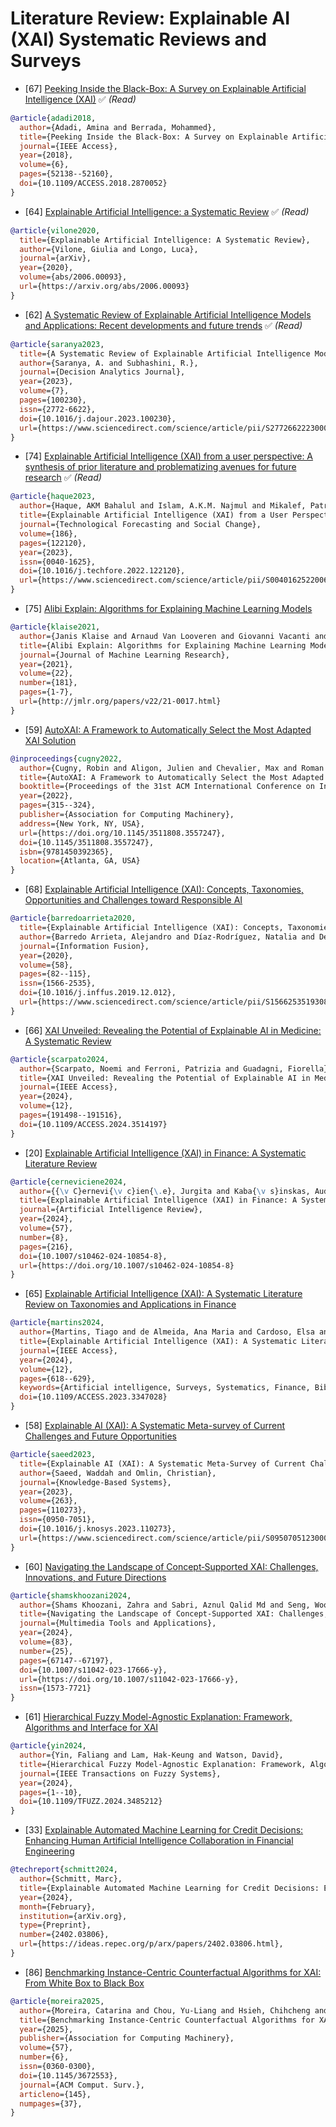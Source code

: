 # Literature Review: Explainable AI (XAI) Systematic Reviews and Surveys

* [67] [Peeking Inside the Black-Box: A Survey on Explainable Artificial Intelligence (XAI)](https://ieeexplore.ieee.org/document/8466590) ✅ *(Read)*
```bibtex
@article{adadi2018,
  author={Adadi, Amina and Berrada, Mohammed},
  title={Peeking Inside the Black-Box: A Survey on Explainable Artificial Intelligence (XAI)},
  journal={IEEE Access},
  year={2018},
  volume={6},
  pages={52138--52160},
  doi={10.1109/ACCESS.2018.2870052}
}
```

* [64] [Explainable Artificial Intelligence: a Systematic Review](https://www.semanticscholar.org/paper/Explainable-Artificial-Intelligence%3A-a-Systematic-Vilone-Longo/1fb5cd122affeb0385e2a087d14be4bac103460e) ✅ *(Read)*
```bibtex
@article{vilone2020,
  title={Explainable Artificial Intelligence: A Systematic Review},
  author={Vilone, Giulia and Longo, Luca},
  journal={arXiv},
  year={2020},
  volume={abs/2006.00093},
  url={https://arxiv.org/abs/2006.00093}
}
```

* [62] [A Systematic Review of Explainable Artificial Intelligence Models and Applications: Recent developments and future trends](https://www.sciencedirect.com/science/article/pii/S277266222300070X) ✅ *(Read)*
```bibtex
@article{saranya2023,
  title={A Systematic Review of Explainable Artificial Intelligence Models and Applications: Recent Developments and Future Trends},
  author={Saranya, A. and Subhashini, R.},
  journal={Decision Analytics Journal},
  year={2023},
  volume={7},
  pages={100230},
  issn={2772-6622},
  doi={10.1016/j.dajour.2023.100230},
  url={https://www.sciencedirect.com/science/article/pii/S277266222300070X}
}
```

* [74] [Explainable Artificial Intelligence (XAI) from a user perspective: A synthesis of prior literature and problematizing avenues for future research](https://www.sciencedirect.com/science/article/pii/S0040162522006412) ✅ *(Read)*
```bibtex
@article{haque2023,
  author={Haque, AKM Bahalul and Islam, A.K.M. Najmul and Mikalef, Patrick},
  title={Explainable Artificial Intelligence (XAI) from a User Perspective: A Synthesis of Prior Literature and Problematizing Avenues for Future Research},
  journal={Technological Forecasting and Social Change},
  volume={186},
  pages={122120},
  year={2023},
  issn={0040-1625},
  doi={10.1016/j.techfore.2022.122120},
  url={https://www.sciencedirect.com/science/article/pii/S0040162522006412}
}
```

* [75] [Alibi Explain: Algorithms for Explaining Machine Learning Models](http://jmlr.org/papers/v22/21-0017.html)
```bibtex
@article{klaise2021,
  author={Janis Klaise and Arnaud Van Looveren and Giovanni Vacanti and Alexandru Coca},
  title={Alibi Explain: Algorithms for Explaining Machine Learning Models},
  journal={Journal of Machine Learning Research},
  year={2021},
  volume={22},
  number={181},
  pages={1-7},
  url={http://jmlr.org/papers/v22/21-0017.html}
}
```

* [59] [AutoXAI: A Framework to Automatically Select the Most Adapted XAI Solution](https://dl.acm.org/doi/10.1145/3511808.3557247)
```bibtex
@inproceedings{cugny2022,
  author={Cugny, Robin and Aligon, Julien and Chevalier, Max and Roman Jimenez, Geoffrey and Teste, Olivier},
  title={AutoXAI: A Framework to Automatically Select the Most Adapted XAI Solution},
  booktitle={Proceedings of the 31st ACM International Conference on Information and Knowledge Management (CIKM '22)},
  year={2022},
  pages={315--324},
  publisher={Association for Computing Machinery},
  address={New York, NY, USA},
  url={https://doi.org/10.1145/3511808.3557247},
  doi={10.1145/3511808.3557247},
  isbn={9781450392365},
  location={Atlanta, GA, USA}
}
```

* [68] [Explainable Artificial Intelligence (XAI): Concepts, Taxonomies, Opportunities and Challenges toward Responsible AI](https://www.sciencedirect.com/science/article/abs/pii/S1566253519308103)
```bibtex
@article{barredoarrieta2020,
  title={Explainable Artificial Intelligence (XAI): Concepts, Taxonomies, Opportunities, and Challenges Toward Responsible AI},
  author={Barredo Arrieta, Alejandro and Díaz-Rodríguez, Natalia and Del Ser, Javier and Bennetot, Adrien and Tabik, Siham and Barbado, Alberto and Garcia, Salvador and Gil-Lopez, Sergio and Molina, Daniel and Benjamins, Richard and Chatila, Raja and Herrera, Francisco},
  journal={Information Fusion},
  year={2020},
  volume={58},
  pages={82--115},
  issn={1566-2535},
  doi={10.1016/j.inffus.2019.12.012},
  url={https://www.sciencedirect.com/science/article/pii/S1566253519308103}
}
```

* [66] [XAI Unveiled: Revealing the Potential of Explainable AI in Medicine: A Systematic Review](https://ieeexplore.ieee.org/abstract/document/10787012)
```bibtex
@article{scarpato2024,
  author={Scarpato, Noemi and Ferroni, Patrizia and Guadagni, Fiorella},
  title={XAI Unveiled: Revealing the Potential of Explainable AI in Medicine: A Systematic Review},
  journal={IEEE Access},
  year={2024},
  volume={12},
  pages={191498--191516},
  doi={10.1109/ACCESS.2024.3514197}
}
```

* [20] [Explainable Artificial Intelligence (XAI) in Finance: A Systematic Literature Review](https://doi.org/10.1007/s10462-024-10854-8)
```bibtex
@article{cerneviciene2024,
  author={{\v C}ernevi{\v c}ien{\.e}, Jurgita and Kaba{\v s}inskas, Audrius},
  title={Explainable Artificial Intelligence (XAI) in Finance: A Systematic Literature Review},
  journal={Artificial Intelligence Review},
  year={2024},
  volume={57},
  number={8},
  pages={216},
  doi={10.1007/s10462-024-10854-8},
  url={https://doi.org/10.1007/s10462-024-10854-8}
}
```

* [65] [Explainable Artificial Intelligence (XAI): A Systematic Literature Review on Taxonomies and Applications in Finance](https://ieeexplore.ieee.org/document/10373833)
```bibtex
@article{martins2024,
  author={Martins, Tiago and de Almeida, Ana Maria and Cardoso, Elsa and Nunes, Luís},
  title={Explainable Artificial Intelligence (XAI): A Systematic Literature Review on Taxonomies and Applications in Finance},
  journal={IEEE Access},
  year={2024},
  volume={12},
  pages={618--629},
  keywords={Artificial intelligence, Surveys, Systematics, Finance, Bibliographies, Taxonomy, Predictive models, Financial management, Machine learning, Systematic literature review, XAI, Artificial intelligence, Financial applications, Explainable machine learning},
  doi={10.1109/ACCESS.2023.3347028}
}
```

* [58] [Explainable AI (XAI): A Systematic Meta-survey of Current Challenges and Future Opportunities](https://www.sciencedirect.com/science/article/pii/S0950705123000230)
```bibtex
@article{saeed2023,
  title={Explainable AI (XAI): A Systematic Meta-Survey of Current Challenges and Future Opportunities},
  author={Saeed, Waddah and Omlin, Christian},
  journal={Knowledge-Based Systems},
  year={2023},
  volume={263},
  pages={110273},
  issn={0950-7051},
  doi={10.1016/j.knosys.2023.110273},
  url={https://www.sciencedirect.com/science/article/pii/S0950705123000230}
}
```

* [60] [Navigating the Landscape of Concept‑Supported XAI: Challenges, Innovations, and Future Directions](https://link.springer.com/article/10.1007/s11042-023-17666-y)
```bibtex
@article{shamskhoozani2024,
  author={Shams Khoozani, Zahra and Sabri, Aznul Qalid Md and Seng, Woo Chaw and Seera, Manjeevan and Eg, Kah Yee},
  title={Navigating the Landscape of Concept-Supported XAI: Challenges, Innovations, and Future Directions},
  journal={Multimedia Tools and Applications},
  year={2024},
  volume={83},
  number={25},
  pages={67147--67197},
  doi={10.1007/s11042-023-17666-y},
  url={https://doi.org/10.1007/s11042-023-17666-y},
  issn={1573-7721}
}
```

* [61] [Hierarchical Fuzzy Model-Agnostic Explanation: Framework, Algorithms and Interface for XAI](https://ieeexplore.ieee.org/document/10731553)
```bibtex
@article{yin2024,
  author={Yin, Faliang and Lam, Hak-Keung and Watson, David},
  title={Hierarchical Fuzzy Model-Agnostic Explanation: Framework, Algorithms, and Interface for XAI},
  journal={IEEE Transactions on Fuzzy Systems},
  year={2024},
  pages={1--10},
  doi={10.1109/TFUZZ.2024.3485212}
}
```

* [33] [Explainable Automated Machine Learning for Credit Decisions: Enhancing Human Artificial Intelligence Collaboration in Financial Engineering](https://arxiv.org/pdf/2402.03806)
```bibtex
@techreport{schmitt2024,
  author={Schmitt, Marc},
  title={Explainable Automated Machine Learning for Credit Decisions: Enhancing Human-Artificial Intelligence Collaboration in Financial Engineering},
  year={2024},
  month={February},
  institution={arXiv.org},
  type={Preprint},
  number={2402.03806},
  url={https://ideas.repec.org/p/arx/papers/2402.03806.html},
}
```

* [86] [Benchmarking Instance-Centric Counterfactual Algorithms for XAI: From White Box to Black Box](https://dl.acm.org/doi/full/10.1145/3672553)
```bibtex
@article{moreira2025,
  author={Moreira, Catarina and Chou, Yu-Liang and Hsieh, Chihcheng and Ouyang, Chun and Pereira, Jo\~{a}o and Jorge, Joaquim},
  title={Benchmarking Instance-Centric Counterfactual Algorithms for XAI: From White Box to Black Box},
  year={2025},
  publisher={Association for Computing Machinery},
  volume={57},
  number={6},
  issn={0360-0300},
  doi={10.1145/3672553},
  journal={ACM Comput. Surv.},
  articleno={145},
  numpages={37},
}
```